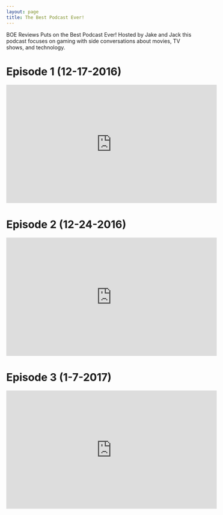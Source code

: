 ```yaml
---
layout: page
title: The Best Podcast Ever!
---
```


BOE Reviews Puts on the Best Podcast Ever! Hosted by Jake and Jack this podcast focuses on gaming with side conversations about movies, TV shows, and technology.

# Episode 1 (12-17-2016)

<iframe width="560" height="315" src="https://www.youtube.com/embed/BTUKlgm6qGM" frameborder="0" allowfullscreen></iframe>

# Episode 2 (12-24-2016)

<iframe width="560" height="315" src="https://www.youtube.com/embed/uesubcN_dLQ" frameborder="0" allowfullscreen></iframe>

# Episode 3 (1-7-2017)

<iframe width="560" height="315" src="https://www.youtube.com/embed/HQ8pSIauYkY" frameborder="0" allowfullscreen></iframe>
